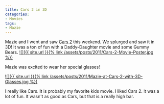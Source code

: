 ```yaml
---
title: Cars 2 in 3D
categories:
- Movies
tags:
- Mazie
---
```


Mazie and I went and saw [Cars 2](http://disney.com/cars2) this weekend. We splurged and saw it in 3D! It was a ton of fun with a Daddy-Daughter movie and some Gummy Bears.
[![]({{ site.url }}{% link /assets/posts/2011/Cars-2-Movie-Poster.jpg %})](http://disney.com/cars2)

Mazie was excited to wear her special glasses!

[![]({{ site.url }}{% link /assets/posts/2011/Mazie-at-Cars-2-with-3D-Glasses.jpg %})](http://thingelstad.com/s/cars-2-in-3d/mazie-at-cars-2-with-3d-glasses/img)

I really like Cars. It is probably my favorite kids movie. I liked Cars 2. It was a lot of fun. It wasn't as good as Cars, but that is a really high bar.
